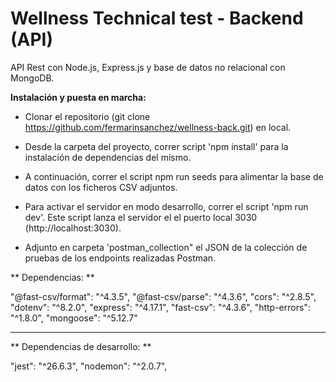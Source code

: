 
# Wellness Technical test - Backend (API)

API Rest con Node.js, Express.js y base de datos no relacional con MongoDB.

**Instalación y puesta en marcha:**

- Clonar el repositorio (git clone https://github.com/fermarinsanchez/wellness-back.git) en local.

- Desde la carpeta del proyecto, correr script 'npm install' para la instalación de dependencias del mismo.

- A continuación, correr el script npm run seeds para alimentar la base de datos con los ficheros CSV adjuntos.

- Para activar el servidor en modo desarrollo, correr el script 'npm run dev'. Este script lanza el servidor el el puerto local 3030 (http://localhost:3030).

- Adjunto en carpeta 'postman_collection" el JSON de la colección de pruebas de los endpoints realizadas Postman.

** Dependencias: **

 "@fast-csv/format": "^4.3.5",
 "@fast-csv/parse": "^4.3.6",
 "cors": "^2.8.5",
 "dotenv": "^8.2.0",
 "express": "^4.17.1",
 "fast-csv": "^4.3.6",
 "http-errors": "^1.8.0",
 "mongoose": "^5.12.7"
 
 ___
 
** Dependencias de desarrollo: **

"jest": "^26.6.3",
"nodemon": "^2.0.7",
 

